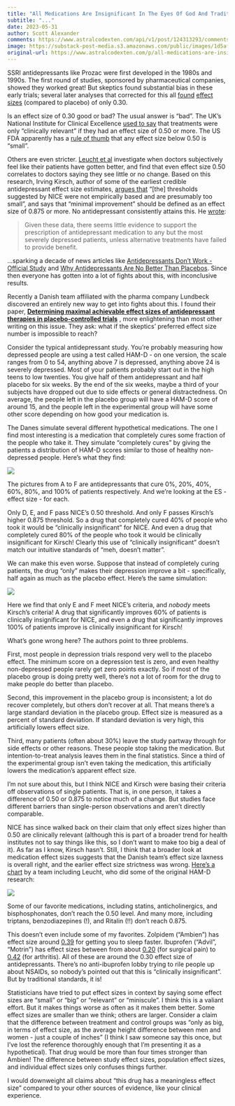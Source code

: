 ```yaml
---
title: "All Medications Are Insignificant In The Eyes Of God And Traditional Effect Size Criteria"
subtitle: "..."
date: 2023-05-31
author: Scott Alexander
comments: https://www.astralcodexten.com/api/v1/post/124313293/comments?&all_comments=true
image: https://substack-post-media.s3.amazonaws.com/public/images/1d5af9df-01c0-46f3-87cc-f56ef1bf9a80_3450x1946.webp
original-url: https://www.astralcodexten.com/p/all-medications-are-insignificant
---
```

SSRI antidepressants like Prozac were first developed in the 1980s and 1990s. The first round of studies, sponsored by pharmaceutical companies, showed they worked great! But skeptics found substantial bias in these early trials; several later analyses that corrected for this all [found](https://slatestarcodex.com/2014/07/07/ssris-much-more-than-you-wanted-to-know/) [effect sizes](https://slatestarcodex.com/2018/02/26/ssc-journal-club-cipriani-on-antidepressants/) (compared to placebo) of only 0.30. 

Is an effect size of 0.30 good or bad? The usual answer is “bad”. The UK’s National Institute for Clinical Excellence [used to say](https://sci-hub.st/https://onlinelibrary.wiley.com/doi/10.1002/da.22249) that treatments were only “clinically relevant” if they had an effect size of 0.50 or more. The US FDA apparently has a [rule of thumb](https://www.ncbi.nlm.nih.gov/pmc/articles/PMC3719483/) that any effect size below 0.50 is “small”. 

Others are even stricter. [Leucht et al](https://sci-hub.st/https://pubmed.ncbi.nlm.nih.gov/23357658/) investigate when doctors subjectively feel like their patients have gotten better, and find that even effect size 0.50 correlates to doctors saying they see little or no change. Based on this research, Irving Kirsch, author of some of the earliest credible antidepressant effect size estimates, [argues that](https://sci-hub.st/https://pubmed.ncbi.nlm.nih.gov/31554608/) “[the] thresholds suggested by NICE were not empirically based and are presumably too small”, and says that “minimal improvement” should be defined as an effect size of 0.875 or more. No antidepressant consistently attains this. He [wrote](https://www.ncbi.nlm.nih.gov/pmc/articles/PMC2253608/): 

> Given these data, there seems little evidence to support the prescription of antidepressant medication to any but the most severely depressed patients, unless alternative treatments have failed to provide benefit.

…sparking a decade of news articles like [Antidepressants Don’t Work - Official Study](https://www.independent.co.uk/life-style/health-and-families/health-news/antidepressant-drugs-don-t-work-ndash-official-study-787264.html) and [Why Antidepressants Are No Better Than Placebos](https://www.newsweek.com/why-antidepressants-are-no-better-placebos-71111). Since then everyone has gotten into a lot of fights about this, with inconclusive results.

Recently a Danish team affiliated with the pharma company Lundbeck discovered an entirely new way to get into fights about this. I found their paper, **[Determining maximal achievable effect sizes of antidepressant therapies in placebo-controlled trials](https://onlinelibrary.wiley.com/doi/10.1111/acps.13340)** , more enlightening than most other writing on this issue. They ask: what if the skeptics’ preferred effect size number is impossible to reach?

Consider the typical antidepressant study. You’re probably measuring how depressed people are using a test called HAM-D - on one version, the scale ranges from 0 to 54, anything above 7 is depressed, anything above 24 is severely depressed. Most of your patients probably start out in the high teens to low twenties. You give half of them antidepressant and half placebo for six weeks. By the end of the six weeks, maybe a third of your subjects have dropped out due to side effects or general distractedness. On average, the people left in the placebo group will have a HAM-D score of around 15, and the people left in the experimental group will have some other score depending on how good your medication is.

The Danes simulate several different hypothetical medications. The one I find most interesting is a medication that completely cures some fraction of the people who take it. They simulate “completely cures” by giving the patients a distribution of HAM-D scores similar to those of healthy non-depressed people. Here’s what they find:

[![](https://substackcdn.com/image/fetch/w_1456,c_limit,f_auto,q_auto:good,fl_progressive:steep/https%3A%2F%2Fsubstack-post-media.s3.amazonaws.com%2Fpublic%2Fimages%2F4843bd5d-c579-4367-b01c-728ec49c81b8_2128x1454.png)](https://substackcdn.com/image/fetch/f_auto,q_auto:good,fl_progressive:steep/https%3A%2F%2Fsubstack-post-media.s3.amazonaws.com%2Fpublic%2Fimages%2F4843bd5d-c579-4367-b01c-728ec49c81b8_2128x1454.png)

The pictures from A to F are antidepressants that cure 0%, 20%, 40%, 60%, 80%, and 100% of patients respectively. And we’re looking at the ES - effect size - for each.

Only D, E, and F pass NICE’s 0.50 threshold. And only F passes Kirsch’s higher 0.875 threshold. So a drug that completely cured 40% of people who took it would be “clinically insignificant” for NICE. And even a drug that completely cured 80% of the people who took it would be clinically insignificant for Kirsch! Clearly this use of “clinically insignificant” doesn’t match our intuitive standards of “meh, doesn’t matter”. 

We can make this even worse. Suppose that instead of completely curing patients, the drug “only” makes their depression improve a bit - specifically, half again as much as the placebo effect. Here’s the same simulation:

[![](https://substackcdn.com/image/fetch/w_1456,c_limit,f_auto,q_auto:good,fl_progressive:steep/https%3A%2F%2Fsubstack-post-media.s3.amazonaws.com%2Fpublic%2Fimages%2F1b1ca8dd-be4a-413f-aa37-39994bd3492c_2128x1454.png)](https://substackcdn.com/image/fetch/f_auto,q_auto:good,fl_progressive:steep/https%3A%2F%2Fsubstack-post-media.s3.amazonaws.com%2Fpublic%2Fimages%2F1b1ca8dd-be4a-413f-aa37-39994bd3492c_2128x1454.png)

Here we find that only E and F meet NICE’s criteria, and _nobody_ meets Kirsch’s criteria! A drug that significantly improves 60% of patients is clinically insignificant for NICE, and even a drug that significantly improves 100% of patients improve is clinically insignificant for Kirsch!

What’s gone wrong here? The authors point to three problems. 

First, most people in depression trials respond very well to the placebo effect. The minimum score on a depression test is zero, and even healthy non-depressed people rarely get zero points exactly. So if most of the placebo group is doing pretty well, there’s not a lot of room for the drug to make people do better than placebo. 

Second, this improvement in the placebo group is inconsistent; a lot do recover completely, but others don’t recover at all. That means there’s a large standard deviation in the placebo group. Effect size is measured as a percent of standard deviation. If standard deviation is very high, this artificially lowers effect size.

Third, many patients (often about 30%) leave the study partway through for side effects or other reasons. These people stop taking the medication. But intention-to-treat analysis leaves them in the final statistics. Since a third of the experimental group isn’t even taking the medication, this artificially lowers the medication’s apparent effect size.

I’m not sure about this, but I think NICE and Kirsch were basing their criteria off observations of single patients. That is, in one person, it takes a difference of 0.50 or 0.875 to notice much of a change. But studies face different barriers than single-person observations and aren’t directly comparable.

NICE has since walked back on their claim that only effect sizes higher than 0.50 are clinically relevant (although this is part of a broader trend for health institutes not to say things like this, so I don’t want to make too big a deal of it). As far as I know, Kirsch hasn’t. Still, I think that a broader look at medication effect sizes suggests that the Danish team’s effect size laxness is overall right, and the earlier effect size strictness was wrong. [Here’s a chart](https://www.ncbi.nlm.nih.gov/pmc/articles/PMC4592565/) by a team including Leucht, who did some of the original HAM-D research:

[![](https://substackcdn.com/image/fetch/w_1456,c_limit,f_auto,q_auto:good,fl_progressive:steep/https%3A%2F%2Fsubstack-post-media.s3.amazonaws.com%2Fpublic%2Fimages%2F6d72b785-a287-42ad-92e8-5b8a8d419ebd_717x922.png)](https://substackcdn.com/image/fetch/f_auto,q_auto:good,fl_progressive:steep/https%3A%2F%2Fsubstack-post-media.s3.amazonaws.com%2Fpublic%2Fimages%2F6d72b785-a287-42ad-92e8-5b8a8d419ebd_717x922.png)

Some of our favorite medications, including statins, anticholinergics, and bisphosphonates, don’t reach the 0.50 level. And many more, including triptans, benzodiazepines (!), and Ritalin (!!) don’t reach 0.875.

This doesn’t even include some of my favorites. Zolpidem (“Ambien”) has effect size around [0.39](https://www.bmj.com/content/345/bmj.e8343) for getting you to sleep faster. Ibuprofen (“Advil”, “Motrin”) has effect sizes between from about [0.20](https://twitter.com/micahgallen/status/1656699188825014292) (for surgical pain) to [0.42](https://twitter.com/KordingLab/status/1656819213732806662) (for arthritis). All of these are around the 0.30 effect size of antidepressants. There’s no anti-ibuprofen lobby trying to rile people up about NSAIDs, so nobody’s pointed out that this is “clinically insignificant”. But by traditional standards, it is!

Statisticians have tried to put effect sizes in context by saying some effect sizes are “small” or “big” or “relevant” or “miniscule”. I think this is a valiant effort. But it makes things worse as often as it makes them better. Some effect sizes are smaller than we think; others are larger. Consider a claim that the difference between treatment and control groups was “only as big, in terms of effect size, as the average height difference between men and women - just a couple of inches” (I think I saw someone say this once, but I’ve lost the reference thoroughly enough that I’m presenting it as a hypothetical). That drug would be more than four times stronger than Ambien! The difference between study effect sizes, population effect sizes, and individual effect sizes only confuses things further.

I would downweight all claims about “this drug has a meaningless effect size” compared to your other sources of evidence, like your clinical experience.
